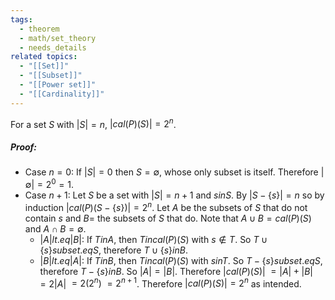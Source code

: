 ```yaml
---
tags:
  - theorem
  - math/set_theory
  - needs_details
related topics:
  - "[[Set]]"
  - "[[Subset]]"
  - "[[Power set]]"
  - "[[Cardinality]]"
---
```

For a set $S$ with $|S|=n$, $|cal(P)(S)|=2^n$.
##### Proof:
- Case $n=0$:
	If $|S|=0$ then $S=\emptyset$, whose only subset is itself. Therefore $|\emptyset|=2^0=1$.
- Case $n+1$:
	Let $S$ be a set with $|S|=n+1$ and $s in S$. By $|S-\{s\}| = n$ so by induction $\big|cal(P)(S-\{s\})\big| = 2^n$. Let $A$ be the subsets of $S$ that do not contain $s$ and $B=$ the subsets of $S$ that do. Note that $A\cup B=cal(P)(S)$ and $A\cap B = \emptyset$.
	- $\big|A\big| lt.eq \big|B\big|$:
		If $T in A$, then $T in cal(P)(S)$ with $s\notin T$. So $T \cup \{s\} subset.eq S$, therefore $T\cup \{s\} in B$.
	- $\big|B\big| lt.eq \big|A\big|$:
		If $T in B$, then $T in cal(P)(S)$ with $s in T$. So $T - \{s\} subset.eq S$, therefore $T- \{s\} in B$.
	So $\big|A\big| = \big|B\big|$. Therefore $\big|cal(P)(S)\big|$ $= \big|A\big| + \big|B\big|$ $=2 \big|A\big|$ $= 2 (2^n)$ $= 2^{n+1}$.
Therefore $|cal(P)(S)|=2^n$ as intended.
